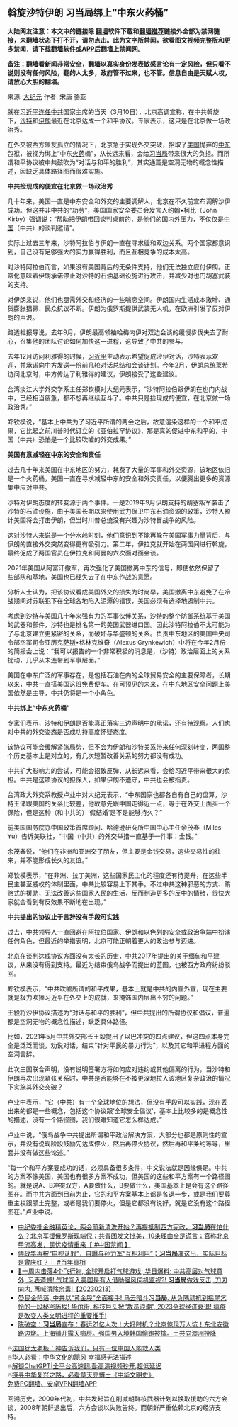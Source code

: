  <!-- 面包屑导航 --> <h2>斡旋沙特伊朗 习当局绑上“中东火药桶”</h2> <p class="notice"><b>大陆网友注意：本文中的链接除 <a href="https://github.com/bannedbook/fanqiang" >翻墙</a>软件下载和<a href="https://github.com/killgcd/justmysocks/blob/master/README.md">翻墙推荐</a>链接外全部为禁网链接，未翻墙状态下打不开，请勿点击。此为文字版禁闻，欲看图文视频完整版和更多禁闻，请下载<a href="https://github.com/bannedbook/fanqiang">翻墙软件或APP</a>后翻墙上禁闻网。</p><p>备注：翻墙看新闻非常安全，翻墙以真实身份发表敏感言论有一定风险，但只看不说则没有任何风险，翻的人太多，政府管不过来，也不管。信息自由是天赋人权，请放心大胆的翻墙。</b></p>  <div class="entry"> <p>来源:&nbsp;<span class='wp_keywordlink_affiliate'><a href="http://www.epochtimes.com/" title="大纪元" target="_blank">大纪元</a></span>                            作者:&nbsp;宋唐 骆亚                           </p> <p>就在<a href="https://www.bannedbook.org/bnews/tag/%e4%b9%a0%e8%bf%91%e5%b9%b3%e8%bf%9e%e4%bb%bb/" class="st_tag internal_tag" rel="tag" title="标签 习近平连任 下的日志">习近平连任</a><a href="https://www.bannedbook.org/bnews/tag/%e4%b8%ad%e5%85%b1/" class="st_tag internal_tag" rel="tag" title="标签 中共 下的日志">中共</a>国家主席的当天（3月10日），北京高调宣称，在中共斡旋下，<a href="https://www.bannedbook.org/bnews/tag/%e6%b2%99%e7%89%b9/" class="st_tag internal_tag" rel="tag" title="标签 沙特 下的日志">沙特</a>和<a href="https://www.bannedbook.org/bnews/tag/%e4%bc%8a%e6%9c%97/" class="st_tag internal_tag" rel="tag" title="标签 伊朗 下的日志">伊朗</a>最近在北京达成一个和平协议。专家表示，这只是在北京做一场政治秀。</p> <p>在外交被西方盟友孤立的情况下，北京急于实现外交突破，拾取了<a href="https://www.bannedbook.org/bnews/tag/%e7%be%8e%e5%9b%bd/" class="st_tag internal_tag" rel="tag" title="标签 美国 下的日志">美国</a>抛弃的<a href="https://www.bannedbook.org/bnews/tag/%e4%b8%ad%e4%b8%9c/" class="st_tag internal_tag" rel="tag" title="标签 中东 下的日志">中东</a>包袱，被视为绑上“中东<a href="https://www.bannedbook.org/bnews/tag/%E7%81%AB%E8%8D%AF/" class="st_tag internal_tag" rel="tag" title="标签 火药 下的日志">火药</a>桶”，从长远来看，会给<a href="https://www.bannedbook.org/bnews/tag/%e4%b9%a0%e5%bd%93%e5%b1%80/" class="st_tag internal_tag" rel="tag" title="标签 习当局 下的日志">习当局</a>带来很大的负担。而所谓和平协议被中共鼓吹为“对话与和平的胜利”，其实通篇是空洞无物的概念性描述，因缺乏具体路径图而很难实施。</p> <p><strong>中共捡现成的便宜在北京做一场政治秀</strong></p> <p>几十年来，美国一直是中东安全和外交的主要调解人，北京在不久前宣布调解沙伊成功。但这并非中共的“功劳”，美国国家安全委员会发言人约翰•柯比（John Kirby）强调说：“帮助把伊朗带回谈判桌前的，是他们的国内外压力，不仅仅是<span class='wp_keywordlink_affiliate'><a href="https://www.bannedbook.org/" title="中国" target="_blank">中国</a></span>（中共）的谈判邀请”。</p> <p>实际上过去三年来，沙特阿拉伯与伊朗一直在寻求缓和双边关系。两个国家都意识到，自己没有足够强大的实力赢得胜利，而且互相竞争的成本太高。</p> <p>对沙特阿拉伯而言，如果没有美国背后的无条件支持，他们无法独立应付伊朗。正常化意味着伊朗承诺停止对沙特的石油基础设施进行攻击，并减少对也门胡塞武装的支持。</p> <p>对伊朗来说，他们也亟需外交和经济的一些喘息空间。伊朗国内生活成本激增、通货膨胀猖獗、民众抗议不断。伊朗为俄罗斯提供武装无人机，在欧洲引发了反对伊朗的声浪。</p> <p>路透社报导说，去年9月，伊朗最高领袖哈梅内伊对双边会谈的缓慢步伐失去了耐心，召集他的团队讨论如何加快这一进程，这导致了中共的参与。</p> <p>去年12月访问利雅得的时候，<a href="https://www.bannedbook.org/bnews/tag/%e4%b9%a0%e8%bf%91%e5%b9%b3/" class="st_tag internal_tag" rel="tag" title="标签 习近平 下的日志">习近平</a>主动表示希望促成沙伊对话，沙特表示欢迎，并承诺向中方发送一份前几轮对话总结和会谈计划。今年2月，伊朗总统莱希访问北京时，中方传达了利雅得的建议，伊朗接受了这些建议。</p>  <p>台湾淡江大学外交学系主任郑钦模对大纪元表示，“沙特阿拉伯跟伊朗在也门内战中，已经相当疲惫，都不想再继续互斗了。中共只是捡现成的便宜，在北京做一场政治秀。”</p> <p>郑钦模说，“基本上中共为了习近平所谓的两会之后，故意渲染这样的一个和平成果，它比起之前川普时代订立的《亚伯拉罕协议》，那是真的促进中东和平的，中国（中共）恐怕是一个比较吹嘘的外交成果。”</p> <p><strong>美国有意减轻在中东的安全和责任</strong></p> <p>过去几十年来美国在中东地区的努力，耗费了大量的军事和外交资源，该地区依旧是一个火药桶，美国一直在寻求减轻中东的安全和外交责任，以便腾出更多的资源集中应对中共。</p> <p>沙特对伊朗态度的转变源于两个事件。一是2019年9月伊朗支持的胡塞叛军袭击了沙特的石油设施，由于美国长期以来使用武力保卫中东石油资源的政策，沙特人预计美国将会打击伊朗，但当时川普总统没有兴趣为沙特冒战争的风险。</p> <p>这对沙特人来说是一个分水岭时刻，他们意识到不能再躲在美国军事力量背后，与伊朗的直接外交突然变得更有吸引力。第二年，伊拉克就开始在两国间进行斡旋，最终促成了两国官员在伊拉克和阿曼的六次面对面会谈。</p> <p>2021年美国从阿富汗撤军，再次强化了美国撤离中东的信号，即使依然保留了一些部队和基地，美国也已经失去了在中东作战的意愿。</p> <p>分析人士认为，把该协议看成美国外交的损失为时尚早，美国撤离中东避免了在冷战期间对苏联犯下在全球各地陷入泥潭的错误，美国必须有选择地遏制中共。</p> <p>考虑到沙特与美国几十年来强有力的军事伙伴关系，沙特的整个防御系统基于美国的武器和部件，沙特也是排名第一的美国武器进口国。因此沙特阿拉伯不太可能为了与北京建立更紧密的关系，而破坏与华盛顿的关系。负责中东地区的美国中央司令部空军司令亚历克<span class='wp_keywordlink'><a href="https://www.bannedbook.org/forum5/topic42.html" title="萨斯、诚信与自救" target="_blank">萨斯</a></span>•格林克维奇（Alexus Grynkewich）中将在今年2月份的简报会上说：“我可以报告的一个非常积极的消息是，（沙特）政治层面上的关系扰动，几乎从未连带到军事层面。”</p> <p>美国在中东广泛的军事存在，是包括石油在内的全球贸易安全的主要保障者，长期以来，中共一直搭美国这班免费便车。在可预见的未来，在中东地区安全问题上美国依然是主导，中共仍将是一个小角色。</p>  <p><strong>中共绑上“中东火药桶”</strong></p> <p>专家们表示，沙特和伊朗是否能真正落实三边声明中的承诺，还有待观察。人们也对中共的外交姿态是否成功持高度怀疑态度。</p> <p>该协议可能会缓解紧张局势，但不会为伊朗和沙特关系带来任何深刻转变，两国整个历史基本上是对立的，有几次短暂改善关系的努力都没有成功。</p> <p>中共扩大影响力的尝试，可能会招致反弹，从长远来看，会给习近平带来很大的负担。中共是这项协议的担保人，如果伊朗不遵守，中共也会被指责。</p> <p>台湾政大外交系教授卢业中对大纪元表示，“中东国家也都各自有自己的盘算，沙特王储跟美国的关系比较差，他故意先跟中国走得近一点，等于在外交上面买一个保险，但是这种（和中共的）‘假结婚’是不是能够持久？”</p> <p>前美国国务院办中国政策首席顾问、哈德逊研究所中国中心主任余茂春（Miles Yu）告诉美联社，“中国（中共）的外交举措一直基于一件事：金钱。”</p> <p>余茂春说，“他们在非洲和亚洲交了朋友，但主要是金钱交易，这些交易性的往来，并不能形成长久的友谊。”</p> <p>郑钦模表示，“在非洲、拉丁美洲，这些国家民主化的程度还有待提升，在这些半民主甚至威权的体制里面，中共比较容易上下其手。不过中共这种邪恶的方式、贿赂式的援助，无法改善这些国家人民的生活，反而制造更多的反中的情绪，很快大家就会看到有反效果不断地在出现。”</p> <p><strong>中共提出的协议止于言辞没有手段可实践</strong></p> <p>过去，中共领导人一直回避在阿拉伯国家、伊朗和以色列的安全或政治争端中扮演任何角色，但最近的举措表明，北京可能正朝着更大的政治参与迈进。</p>  <p>北京在谈判达成协议方面没有太长的历史，中共2017年提出的关于缅甸和平建议，从来没有得到支持。最近为结束俄乌战争而提出的蓝图，也被西方政府纷纷驳回。</p> <p>郑钦模表示，“中共吹嘘所谓的和平成果，基本上就是中共的内宣外宣，现在主要就是极力吹捧习近平在外交上的成就，来掩饰国内层出不穷的问题。”</p> <p>王毅将沙伊协议描述为“对话与和平的胜利”，但中共提出的所谓协议和倡议，普遍都是空洞无物的概念性描述，缺乏具体路径。</p> <p>比如，2021年5月中共外交部长王毅提出了以巴冲突的四点建议，但这四点本身完全是泛泛而谈，劝说对话，结束“针对平民的暴力行为”，以及其它和平进程方面的空洞言辞。</p> <p>此次三国联合声明，没有说明签署方将如何应对违约或其他偏离的行为，当沙特和伊朗再次出现紧张关系时，中共是否能够在不被更深地拉入该地区复杂政治的情况下实施其外交突破？</p> <p>卢业中表示，“它（中共）有一个全球地位的想法，但没有手段可以实践，现在丢出来的都是一些概念，包括这个协议跟‘全球安全倡议’，基本上比较多的是概念性的描述，没有一个路径图，我们很难知道它怎么样达成。”</p> <p>卢业中说，“俄乌战争中共提出所谓和平政治解决方案，大部分也都是原则性的宣示，并没有说现阶段鼓励先达成停火，然后再停火协议，然后再和平条约等等，里面并没有做这些论述。”</p> <p>“每一个和平方案要成功的话，必须具备很多条件，中文说法就是因缘俱足。中共的方案不像美国，美国也有很多方案不成功，但美国的这些和平方案有一个路径图的。就是说A、B冲突双方，A要做什么，B要做什么，美国基本上是会有这个路径图在。而中共方面到目前为止，它的和平方案基本上都是各退一步，或是我们要尊重主权跟领土完整，或者是我们要停火，但是它都没有说好，就是它没有这个路径图在。”卢业中说。</p> <!--<div id="taboola-mid-1"></div>--><ul class='op-related-articles' title='相关阅读'> <li><a href='https://www.bannedbook.org/bnews/bannedvideo/20230228/1854093.html' target='_blank'>中纪委批金融精英论，两会前新清洗开始？再提抵制西方宪政，<b>习当局</b>在怕什么？北京军援俄罗斯现端倪；共青团发文批美，10条理由全是谎言；官称北京甲流高发，民忧疫情重来【 #中国禁闻 】</a></li> <li><a href='https://www.bannedbook.org/bnews/sohnews/20230224/1852915.html' target='_blank'>傅政华再被“电视认罪”，自曝与孙力军“互相利用”；<b>习当局</b>演这出，实际目标是曾庆红？｜ #百年真相</a></li> <li><a href='https://www.bannedbook.org/bnews/sohnews/20230213/1848092.html' target='_blank'>🚨一周内击落4个飞行物, 全球开启打气球游戏; 华日爆料: 中共高层对气球意外, 习表遗憾! 气球闯入美国是有人借助强风伺机监视?! <b>习当局</b>做戏反击, 刀刃向内, 再喊清除余毒!【20230213】</a></li> <li><a href='https://www.bannedbook.org/bnews/sohnews/20230123/1839766.html' target='_blank'>😈民企陷落, 中共以“黄金股”全面接手! 马云暗斗<b>习当局</b>, 从负隅顽抗到摇尾乞怜的一段秘密历程! 华尔街, 科技巨头掀“裁员浪潮”, 2023全球经济衰退! 瘟疫是改变人类文明进程的重要推手!</a></li> <li><a href='https://www.bannedbook.org/bnews/sohnews/20230108/1833657.html' target='_blank'>陈破空：<b>习当局</b>宣布：春运21亿人次！大好时机？北京惊现万人坑！东北安徽路边烧。上海铺开露天病房。强国男入境韩国偷跑被擒。土共向澳洲投降</a></li> </ul> <p class="texttj"> 🔥<a href="https://www.bannedbook.org/bnews/ssgc/20230219/1850782.html" target="_blank">法国犹太老板：神告诉我们，只有一位中国人能救人类</a><br/> 🔥<a href="https://www.bannedbook.org/bnews/comments/20220220/1694796.html" target="_blank">华人必看：中华文化的飓风 幸福感无法描述</a><br/> 🔥<a href="https://github.com/bannedbook/fanqiang/wiki/V2ray%E6%9C%BA%E5%9C%BA" target="_blank">解锁ChatGPT|全平台高速翻墙:高清视频秒开,超低延迟</a><br/> 🔥<a href="https://www.bannedbook.org/bnews/comments/20220808/1768773.html" target="_blank">探寻中华复兴之路，必看章天亮博士《中华文明史》</a><br/> <a href="https://github.com/bannedbook/fanqiang/wiki/%E7%A6%81%E9%97%BB%E7%BD%91%E5%AE%89%E5%8D%93%E7%BF%BB%E5%A2%99%E6%96%B0%E9%97%BBAPP" target="_blank">免费PC翻墙、安卓VPN翻墙APP</a><br/> </p><p>回溯历史，2000年代初，中共发起旨在削减朝鲜核武器计划以换取援助的六方会谈，2008年朝鲜退出后，六方会谈以失败告终。而朝鲜严重依赖北京的经济支持。</p> <a name='sharetosocial'></a> <div style="margin-bottom:5px;padding-bottom:5px;clear:both"> <div id="archive-pix-1" class="banner-ads"> <!-- AuctionX Display platform tag START --> <div id="27602x728x90x621x_ADSLOT1" clicktrack="%%CLICK_URL_ESC%%"></div>  <!-- AuctionX Display platform tag END --> </div> <div id="archive-pix-2" class="banner-ads"> <!-- AuctionX Display platform tag START --> <div id="27556x300x250x621x_ADSLOT1" clicktrack="%%CLICK_URL_ESC%%" style="margin:0 auto;text-align:center"></div>  <!-- AuctionX Display platform tag END --> </div> </div>  <div id="archive-pix-1" class="banner-ads"> <!-- AuctionX Display platform tag START --> <div id="27603x728x90x621x_ADSLOT1" clicktrack="%%CLICK_URL_ESC%%"></div>  <!-- AuctionX Display platform tag END --> </div> </div><!--END ENTRY--> 